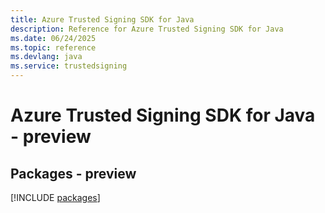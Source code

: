 ```yaml
---
title: Azure Trusted Signing SDK for Java
description: Reference for Azure Trusted Signing SDK for Java
ms.date: 06/24/2025
ms.topic: reference
ms.devlang: java
ms.service: trustedsigning
---
```

# Azure Trusted Signing SDK for Java - preview
## Packages - preview
[!INCLUDE [packages](trusted-signing-index.md)]
